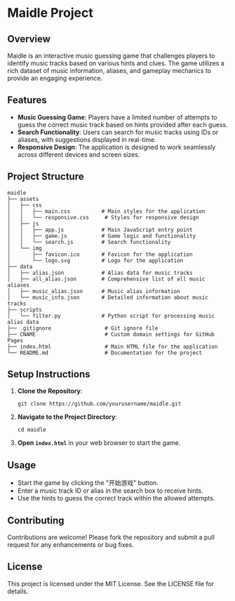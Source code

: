 # Maidle Project

## Overview
Maidle is an interactive music guessing game that challenges players to identify music tracks based on various hints and clues. The game utilizes a rich dataset of music information, aliases, and gameplay mechanics to provide an engaging experience.

## Features
- **Music Guessing Game**: Players have a limited number of attempts to guess the correct music track based on hints provided after each guess.
- **Search Functionality**: Users can search for music tracks using IDs or aliases, with suggestions displayed in real-time.
- **Responsive Design**: The application is designed to work seamlessly across different devices and screen sizes.

## Project Structure
```
maidle
├── assets
│   ├── css
│   │   ├── main.css          # Main styles for the application
│   │   └── responsive.css     # Styles for responsive design
│   ├── js
│   │   ├── app.js            # Main JavaScript entry point
│   │   ├── game.js           # Game logic and functionality
│   │   └── search.js         # Search functionality
│   └── img
│       ├── favicon.ico       # Favicon for the application
│       └── logo.svg          # Logo for the application
├── data
│   ├── alias.json            # Alias data for music tracks
│   ├── all_alias.json        # Comprehensive list of all music aliases
│   ├── music_alias.json      # Music alias information
│   └── music_info.json       # Detailed information about music tracks
├── scripts
│   └── filter.py             # Python script for processing music alias data
├── .gitignore                 # Git ignore file
├── CNAME                      # Custom domain settings for GitHub Pages
├── index.html                 # Main HTML file for the application
└── README.md                  # Documentation for the project
```

## Setup Instructions
1. **Clone the Repository**: 
   ```
   git clone https://github.com/yourusername/maidle.git
   ```
2. **Navigate to the Project Directory**:
   ```
   cd maidle
   ```
3. **Open `index.html`** in your web browser to start the game.

## Usage
- Start the game by clicking the "开始游戏" button.
- Enter a music track ID or alias in the search box to receive hints.
- Use the hints to guess the correct track within the allowed attempts.

## Contributing
Contributions are welcome! Please fork the repository and submit a pull request for any enhancements or bug fixes.

## License
This project is licensed under the MIT License. See the LICENSE file for details.